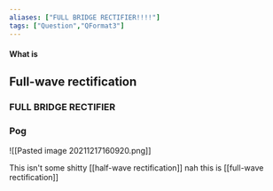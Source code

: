 ```yaml
---
aliases: ["FULL BRIDGE RECTIFIER!!!!"]
tags: ["Question","QFormat3"]
---
```


#### What is
## Full-wave rectification
### FULL BRIDGE RECTIFIER

### Pog
![[Pasted image 20211217160920.png]]

This isn't some shitty [[half-wave rectification]] nah this is [[full-wave rectification]]